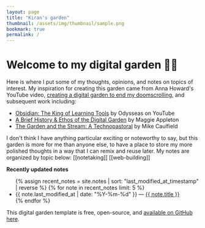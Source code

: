 ```yaml
---
layout: page
title: "Kiran's garden"
thumbnail: /assets/img/thumbnail/sample.png
bookmark: true
permalink: /
---
```


# Welcome to my digital garden 🌱🌻

Here is where I put some of my thoughts, opinions, and notes on topics of interest. My inspiration for creating this garden came from Anna Howard's YouTube video, [creating a digital garden to end my doomscrolling](https://youtu.be/0tY7Z53QJo8?si=KkDY0Oeo6jscMZCm), and subsequent work including:
* [Obsidian: The King of Learning Tools](https://youtu.be/hSTy_BInQs8?si=CMyUBAWJe4XvW0q-) by Odysseas on YouTube
* [A Brief History & Ethos of the Digital Garden](https://maggieappleton.com/garden-history/) by Maggie Appleton
* [The Garden and the Stream: A Technopastoral](https://hapgood.us/2015/10/17/the-garden-and-the-stream-a-technopastoral/) by Mike Caulfield

I don't think I have anything particular exciting or noteworthy to say, but this garden is more for me than anyone else, to have a place to store my more polished thoughts in a way that I can remix and reuse later. My notes are organized by topic below:
[[notetaking]] 
[[web-building]]

<strong>Recently updated notes</strong>

<ul>
  {% assign recent_notes = site.notes | sort: "last_modified_at_timestamp" | reverse %}
  {% for note in recent_notes limit: 5 %}
    <li>
      {{ note.last_modified_at | date: "%Y-%m-%d" }} — <a class="internal-link" href="{{ site.baseurl }}{{ note.url }}">{{ note.title }}</a>
    </li>
  {% endfor %}
</ul>

This digital garden template is free, open-source, and [available on GitHub here](https://github.com/maximevaillancourt/digital-garden-jekyll-template).

<style>
  .wrapper {
    max-width: 46em;
  }
</style>
